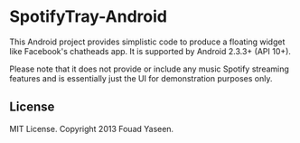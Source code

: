 SpotifyTray-Android
===================
This Android project provides simplistic code to produce a floating
widget like Facebook's chatheads app. It is supported by Android 2.3.3+
(API 10+).

Please note that it does not provide or include any music Spotify
streaming features and is essentially just the UI for demonstration
purposes only.

## License
MIT License. Copyright 2013 Fouad Yaseen.